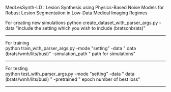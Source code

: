 MedLesSynth-LD : Lesion Synthesis using Physics-Based Noise
Models for Robust Lesion Segmentation in
Low-Data Medical Imaging Regimes

For creating new simulations 
python create_dataset_with_parser_args.py -data "include the setting which you wish to include (bratsonbrats)"

***

For training  
python train_with_parser_args.py -mode "setting" -data " data (brats/wmh/lits/busi)" -simulation_path " path for simulations" 

***

For testing  
python test_with_parser_args.py -mode "setting" -data " data (brats/wmh/lits/busi) " -pretrained " epoch number of best loss"

***